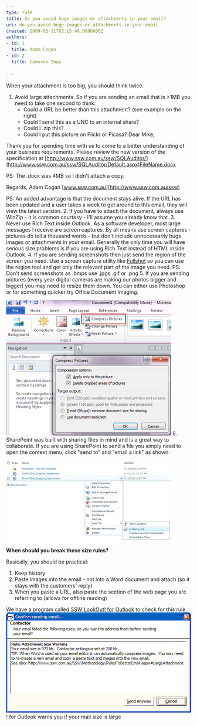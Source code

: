 ```yaml
---
type: rule
title: Do you avoid huge images or attachments in your email?
uri: do-you-avoid-huge-images-or-attachments-in-your-email
created: 2009-03-31T03:15:46.0000000Z
authors:
- id: 1
  title: Adam Cogan
- id: 2
  title: Cameron Shaw

---
```


When your attachment is too big, you should think twice.
 
1. Avoid large attachments. So if you are sending an email that is >1MB you need to take one second to think:
    - Could a URL be better than this attachment? (see example on the right)
    - Could I send this as a UNC to an internal share?
    - Could I .zip this?
    - Could I put this picture on Flickr or Picasa?
Dear Mike,

Thank you for spending time with us to come to a better understanding of your business requirements. Please review the new version of the specification at [http://www.ssw.com.au/ssw/SQLAuditor/](http://www.ssw.com.au/ssw/SQLAuditor/Default.aspx)FileName.docx 

PS: The .docx was 4MB so I didn't attach a copy. 

Regards, 
Adam Cogan [www.ssw.com.au](http://www.ssw.com.au/ssw)

PS: An added advantage is that the document stays alive. If the URL has been updated and a user takes a week to get around to this email, they will view the latest version.
2. If you have to attach the document, always use WinZip - it is common courtesy - I'll assume you already know that.
3. Never use Rich Text inside Outlook. As a software developer, most large messages I receive are screen captures. By all means use screen captures - pictures do tell a thousand words - but don't include unnecessarily huge images or attachments in your email. Generally the only time you will have serious size problems is if you are using Rich Text instead of HTML inside Outlook.
4. If you are sending screenshots then just send the region of the screen you need. Use a screen capture utility like [Fullshot](http://www.ssw.com.au/ssw/Standards/DeveloperGeneral/WindowsTools.aspx#Snagit) so you can use the region tool and get only the relevant part of the image you need. PS: Don't send screenshots as .bmps use .jpgs .gif or .png
5. If you are sending pictures (every year digital cameras are making our photos bigger and bigger) you may need to resize them down. You can either use Photoshop or for something quicker try Office Document Imaging. 

!["Compress Pictures" options dialog](compress-pictures.jpg)
6. SharePoint was built with sharing files in mind and is a great way to collaborate.
If you are using SharePoint to send a file you simply need to open the context menu, click "send to" and "email a link" as shown: 

![If using SharePoint 2010 you should use this context menu](sharepoint-context-menu.jpg)


**When should you break these size rules?**

Basically, you should be practical:

1. Keep history
2. Paste images into the email - not into a Word document and attach (so it stays with the customers' reply)
3. When you paste a URL, also paste the section of the web page you are referring to (allows for offline reading)


We have a program called [SSW LookOut! for Outlook](http://www.ssw.com.au/ssw/LookOut/) to check for this rule. 
![SSW LookOut](ContactorMailSize.gif)! for Outlook warns you if your mail size is large
